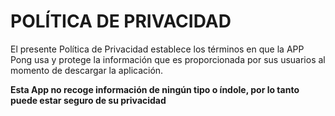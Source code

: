 # POLÍTICA DE PRIVACIDAD

 El presente Política de Privacidad establece los términos en que la APP Pong usa y protege la información que es proporcionada 
 por sus usuarios al momento de descargar la aplicación.
 
 **Esta App no recoge información de ningún tipo o índole, por lo tanto puede estar seguro de su privacidad**
